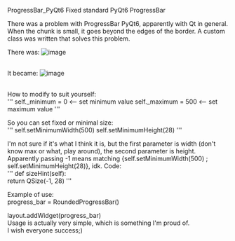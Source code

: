 ProgressBar_PyQt6
Fixed standard PyQt6 ProgressBar 


There was a problem with ProgressBar PyQt6, apparently with Qt in general. When the chunk is small, it goes beyond the edges of the border. A custom class was written that solves this problem.<br>

There was:
![image](https://github.com/user-attachments/assets/48e709b2-7a4f-48d3-89f4-cfebe604288a)
<br>
<br>

It became:
![image](https://github.com/user-attachments/assets/a567ecc2-e0a2-42ab-99ad-dfe8d0b62e8e)



<br>
How to modify to suit yourself:<br>
'''
self._minimum = 0 <-- set minimum value
self._maximum = 500 <-- set maximum value
'''
<br>
    
So you can set fixed or minimal size:<br>
'''
self.setMinimumWidth(500)
self.setMinimumHeight(28)
'''
<br>

I'm not sure if it's what I think it is, but the first parameter is width (don't know max or what, play around), the second parameter is height. Apparently passing -1 means matching {self.setMinimumWidth(500) ; self.setMinimumHeight(28)}, idk. Code:<br>
'''
def sizeHint(self):<br>
    return QSize(-1, 28)
'''
<br>

Example of use:<br>
progress_bar = RoundedProgressBar()

layout.addWidget(progress_bar)
<br>
Usage is actually very simple, which is something I'm proud of.<br>
I wish everyone success;)
